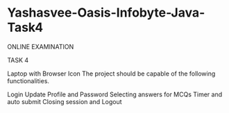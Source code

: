 # Yashasvee-Oasis-Infobyte-Java-Task4

ONLINE EXAMINATION

TASK 4

Laptop with Browser Icon The project should be capable of the following functionalities.

Login Update Profile and Password Selecting answers for MCQs Timer and auto submit Closing session and Logout
